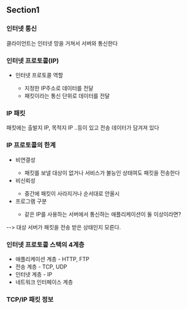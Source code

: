 ## Section1


<h3>인터넷 통신</h3>
클라이언트는 인터넷 망을 거쳐서 서버와 통신한다

<h3>인터넷 프로토콜(IP)</h3>
<ul>
  <li>인터넷 프로토콜 역할</li>
    <ul>
      <li>
        지정한 IP주소로 데이터를 전달
      </li>
      <li>
        패킷이라는 통신 단위로 데이터를 전달
      </li>
    </ul>
</ul>

<h3>IP 패킷</h3>
패킷에는 출발지 IP, 목적지 IP ..등이 있고 전송 데이터가 담겨져 있다

<h3>IP 프로토콜의 한계</h3>
<ul>
  <li>비연결성</li>
  <ul>
  <li>패킷를 보낼 대상이 없거나 서비스가 불능인 상태여도 패킷을 전송한다</li>
  </ul>
  <li>비신뢰성</li>
  <ul>
    <li>중간에 패킷이 사라지거나 순서대로 안올시</li>
  </ul>
  <li>프로그램 구분</li>
  <ul>
    <li>
      같은 IP를 사용하는 서버에서 통신하는 애플리케이션이 둘 이상이라면?
    </li>
  </ul>
</ul>

--> 대상 서버가 패킷을 전송 받은 상태인지 모른다.

<h3>인터넷 프로토콜 스택의 4계층</h3>
<ul>
  <li>애플리케이션 계층 - HTTP, FTP</li>
  <li>전송 계층 - TCP, UDP</li>
  <li>인터넷 계층 - IP</li>
  <li>네트워크 인터페이스 계층</li>
</ul>

<h3>TCP/IP 패킷 정보</h3>
